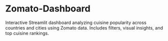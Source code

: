 # Zomato-Dashboard
Interactive Streamlit dashboard analyzing cuisine popularity across countries and cities using Zomato data. Includes filters, visual insights, and top cuisine rankings.
